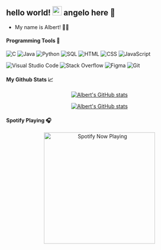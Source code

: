 ## hello world! <img src="https://media.giphy.com/media/hvRJCLFzcasrR4ia7z/giphy.gif" width="25px"> angelo here 🐺

* My name is Albert! 👋🌺

#### Programming Tools 🔧

<img alt="C" src="https://img.shields.io/badge/C%20-%232370ED.svg?logo=c&logoColor=white"> <img alt="Java" src="https://img.shields.io/badge/Java-%23007396.svg?logo=java&logoColor=white"> <img alt="Python" src="https://img.shields.io/badge/Python%20-%2314354C.svg?logo=python&logoColor=white"> <img alt="SQL" src="https://img.shields.io/badge/SQL%20-%23025E8C.svg?logo=amazon-dynamodb&logoColor=white"> <img alt="HTML" src="https://img.shields.io/badge/HTML%20-%23E34F26.svg?logo=html5&logoColor=white"> <img alt="CSS" src="https://img.shields.io/badge/CSS%20-%231572B6.svg?logo=css3&logoColor=white"> <img alt="JavaScript" src="https://img.shields.io/badge/JavaScript%20-%23F7DF1E.svg?logo=javascript&logoColor=black">

<img alt="Visual Studio Code" src="https://img.shields.io/badge/Visual%20Studio%20Code-0078d7.svg?logo=visual-studio-code&logoColor=white"> <img alt="Stack Overflow" src="https://img.shields.io/badge/-Stack%20Overflow-FE7A16?logo=stack-overflow&logoColor=white"> <img alt="Figma" src="https://img.shields.io/badge/Figma%20-%239B54F2.svg?logo=figma&logoColor=white"> <img alt="Git" src="https://img.shields.io/badge/Git%20-%23F05033.svg?logo=git&logoColor=white">

#### My Github Stats 📈

[<p align="center"> <img src="https://github-readme-stats.vercel.app/api?username=blaterwolf&show_icons=true&theme=synthwave" alt="Albert's GitHub stats" />](https://github.com/anuraghazra/github-readme-stats)

[<p align="center"> <img src="https://github-readme-stats.vercel.app/api/top-langs/?username=blaterwolf&layout=compact&theme=synthwave" alt="Albert's GitHub stats" />](https://github.com/anuraghazra/github-readme-stats)

#### Spotify Playing 🎧

[<p align="center"> <img src="https://blaterwolf-spotify.vercel.app/api/spotify-playing" alt="Spotify Now Playing" width="300" />](https://open.spotify.com/user/9mtpsfc6cmuh84qp619fpjfs?si=VCOaUGbdSoeAP5SAkNzGvw)